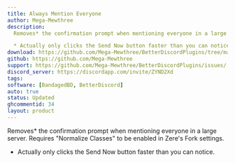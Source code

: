 ```yaml
---
title: Always Mention Everyone
author: Mega-Mewthree
description:
  Removes* the confirmation prompt when mentioning everyone in a large server. Requires "Normalize Classes" to be enabled in Zere's Fork settings.

  * Actually only clicks the Send Now button faster than you can notice.
download: https://github.com/Mega-Mewthree/BetterDiscordPlugins/tree/master/Plugins/AlwaysMentionEveryone
github: https://github.com/Mega-Mewthree
support: https://github.com/Mega-Mewthree/BetterDiscordPlugins/issues/
discord_server: https://discordapp.com/invite/ZYND2Xd
tags:
software: [BandagedBD, BetterDiscord]
auto: true
status: Updated
ghcommentid: 34
layout: product
---
```

Removes* the confirmation prompt when mentioning everyone in a large server. Requires "Normalize Classes" to be enabled in Zere's Fork settings.

  * Actually only clicks the Send Now button faster than you can notice.
